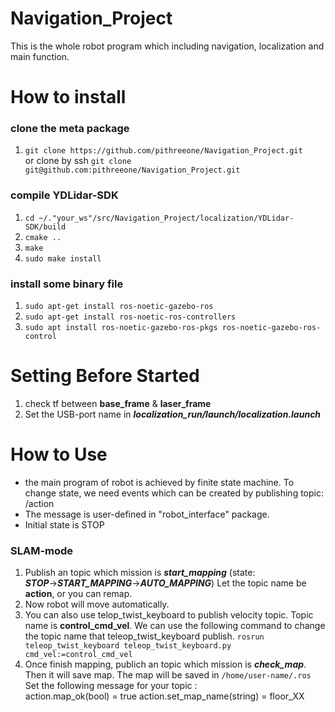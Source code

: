 # Navigation_Project
This is the whole robot program which including navigation, localization and main function.

# How to install
### clone the meta package
1. `git clone https://github.com/pithreeone/Navigation_Project.git`  
   or clone by ssh `git clone git@github.com:pithreeone/Navigation_Project.git`  
### compile YDLidar-SDK  
1. `cd ~/."your_ws"/src/Navigation_Project/localization/YDLidar-SDK/build`
2. `cmake ..`
3. `make`
4. `sudo make install`
### install some binary file
1. `sudo apt-get install ros-noetic-gazebo-ros`
2. `sudo apt-get install ros-noetic-ros-controllers`
3. `sudo apt install ros-noetic-gazebo-ros-pkgs ros-noetic-gazebo-ros-control`

# Setting Before Started
1. check tf between **base_frame** & **laser_frame**
2. Set the USB-port name in ___**localization_run/launch/localization.launch**___

# How to Use
- the main program of robot is achieved by finite state machine. To change state, we need events which can be created by publishing topic: /action  
- The message is user-defined in "robot_interface" package.
- Initial state is STOP

### SLAM-mode
1. Publish an topic which mission is __***start_mapping***__ (state: __***STOP***__$\rightarrow$__***START_MAPPING***__$\rightarrow$__***AUTO_MAPPING***__)
Let the topic name be **action**, or you can remap.
2. Now robot will move automatically. 
3. You can also use telop_twist_keyboard to publish velocity topic. Topic name is **control_cmd_vel**. We can use the following command to change the topic name that teleop_twist_keyboard publish.
`rosrun teleop_twist_keyboard teleop_twist_keyboard.py cmd_vel:=control_cmd_vel`
4. Once finish mapping, publich an topic which mission is __***check_map***__. Then it will save map. The map will be saved in `/home/user-name/.ros` 
Set the following message for your topic :  
action.map_ok(bool) = true
action.set_map_name(string) = floor_XX